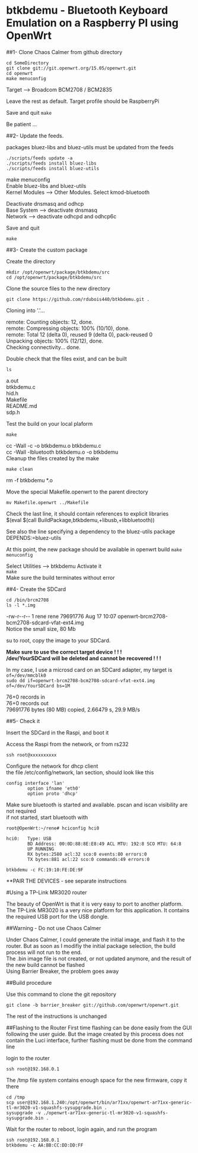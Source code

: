 # btkbdemu - Bluetooth Keyboard Emulation on a Raspberry PI using OpenWrt

##1- Clone Chaos Calmer from github directory
```
cd SomeDirectory 
git clone git://git.openwrt.org/15.05/openwrt.git
cd openwrt
make menuconfig
```
Target --> Broadcom BCM2708 / BCM2835

Leave the rest as default. Target profile should be RaspberryPi

Save and quit
`make`

Be patient ...

##2- Update the feeds. 

packages bluez-libs and bluez-utils must be updated from the feeds

```
./scripts/feeds update -a
./scripts/feeds install bluez-libs
./scripts/feeds install bluez-utils
```



make menuconfig   
Enable bluez-libs and bluez-utils  
Kernel Modules --> Other Modules. Select kmod-bluetooth    

Deactivate dnsmasq and odhcp   
Base System --> deactivate dnsmasq   
Network --> deactivate odhcpd and odhcp6c   

Save and quit

`make`



##3- Create the custom package

Create the directory

```
mkdir /opt/openwrt/package/btkbdemu/src
cd /opt/openwrt/package/btkbdemu/src
```

Clone the source files to the new directory


`git clone https://github.com/rdubois440/btkbdemu.git .`

Cloning into '.'...

remote: Counting objects: 12, done.   
remote: Compressing objects: 100% (10/10), done.  
remote: Total 12 (delta 0), reused 9 (delta 0), pack-reused 0  
Unpacking objects: 100% (12/12), done.  
Checking connectivity... done.


Double check that the files exist, and can be built

`ls`

a.out    
btkbdemu.c     
hid.h     
Makefile     
README.md     
sdp.h     

Test the build on your local plaform

`make` 

cc -Wall   -c -o btkbdemu.o btkbdemu.c  
cc -Wall -lbluetooth btkbdemu.o  -o btkbdemu   
Cleanup the files created by the make

`make clean`

rm -f btkbdemu  *.o 

Move the special Makefile.openwrt to the parent directory

`mv Makefile.openwrt ../Makefile`

Check the last line, it should contain references to explicit libraries   
$(eval $(call BuildPackage,btkbdemu,+libusb,+libbluetooth))

See also the line specifying a dependency to the bluez-utils package  
DEPENDS:=bluez-utils



At this point, the new package should be available in openwrt build
`make menuconfig` 

Select Utilities --> btkbdemu Activate it  
`make`  
Make sure the build terminates without error  

##4- Create the SDCard

`cd /bin/brcm2708`   
`ls -l *.img`

-rw-r--r-- 1 rene rene 79691776 Aug 17 10:07 openwrt-brcm2708-bcm2708-sdcard-vfat-ext4.img   
Notice the small size, 80 Mb

su to root, copy the image to your SDCard.    

**Make sure to use the correct target device ! ! !    
/dev/YourSDCard will be deleted and cannot be recovered ! ! !** 

In my case, I use a microsd card on an SDCard adapter, my target is `of=/dev/mmcblk0`  
`sudo dd if=openwrt-brcm2708-bcm2708-sdcard-vfat-ext4.img of=/dev/YourSDCard bs=1M`  

76+0 records in  
76+0 records out  
79691776 bytes (80 MB) copied, 2.66479 s, 29.9 MB/s  

##5- Check it

Insert the SDCard in the Raspi, and boot it

Access the Raspi from the network, or from rs232

`ssh root@xxxxxxxxxx`


Configure the network for dhcp client   
the file /etc/config/network, lan section, should look like this   

```
config interface 'lan'
        option ifname 'eth0'
        option proto 'dhcp'
```


Make sure bluetooth is started and available. pscan and iscan visibility are not required   
if not started, start bluetooth with   


`root@OpenWrt:~/rene# hciconfig hci0`

```
hci0:   Type: USB
        BD Address: 00:0D:88:8E:E8:49 ACL MTU: 192:8 SCO MTU: 64:8
        UP RUNNING 
        RX bytes:2580 acl:32 sco:0 events:80 errors:0
        TX bytes:881 acl:22 sco:0 commands:49 errors:0
```



`btkbdemu -c FC:19:10:FE:DE:9F`

**PAIR THE DEVICES - see separate instructions   
 
#Using a TP-Link MR3020 router

The beauty of OpenWrt is that it is very easy to port to another platform. The TP-Link MR3020 is a very nice platform for this application. 
It contains the required USB port for the USB dongle.   

##Warning - Do not use Chaos Calmer

Under Chaos Calmer, I could generate the initial image, and flash it to the router. But as soon as I modifiy the initial package selection, the build process will not run to the end.   
The .bin image file is not created, or not updated anymore, and the result of the new build cannot be flashed   
Using Barrier Breaker, the problem goes away

##Build procedure

Use this command to clone the git repository
```
git clone -b barrier_breaker git://github.com/openwrt/openwrt.git
```

The rest of the instructions is unchanged


##Flashing to the Router
First time flashing can be done easily from the GUI following the user guide. But the image created by this process does not contain the Luci interface, 
further flashing must be done from the command line


login to the router
```
ssh root@192.168.0.1
```
The /tmp file system contains enough space for the new firmware, copy it there
```
cd /tmp
scp user@192.168.1.240:/opt/openwrt/bin/ar71xx/openwrt-ar71xx-generic-tl-mr3020-v1-squashfs-sysupgrade.bin .
sysupgrade -v ./openwrt-ar71xx-generic-tl-mr3020-v1-squashfs-sysupgrade.bin .
```
Wait for the router to reboot, login again, and run the program
```
ssh root@192.168.0.1
btkbdemu -c AA:BB:CC:DD:DD:FF

```

